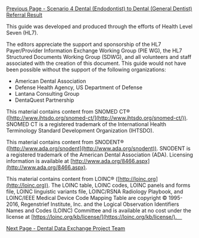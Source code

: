 [Previous Page - Scenario 4 Dental (Endodontist) to Dental (General Dentist) Referral Result](scenario_4_dental_endodontist_to_dental_general_dentist_referral_result.html)

This guide was developed and produced through the efforts of Health Level Seven (HL7).

The editors appreciate the support and sponsorship of the HL7 Payer/Provider Information Exchange Working Group (PIE WG), the HL7 Structured Documents Working Group (SDWG), and all volunteers and staff associated with the creation of this document. This guide would not have been possible without the support of the following organizations:
* American Dental Association
* Defense Health Agency, US Department of Defense
* Lantana Consulting Group
* DentaQuest Partnership 

This material contains content from SNOMED CT® ([http://www.ihtsdo.org/snomed-ct/](http://www.ihtsdo.org/snomed-ct/)). SNOMED CT is a registered trademark of the International Health Terminology Standard Development Organization (IHTSDO).

This material contains content from SNODENT® ([http://www.ada.org/snodent](http://www.ada.org/snodent)). SNODENT is a registered trademark of the American Dental Association (ADA). Licensing information is available at [http://www.ada.org/8466.aspx](http://www.ada.org/8466.aspx).

This material contains content from LOINC® ([http://loinc.org](http://loinc.org)). The LOINC table, LOINC codes, LOINC panels and forms file, LOINC linguistic variants file, LOINC/RSNA Radiology Playbook, and LOINC/IEEE Medical Device Code Mapping Table are copyright © 1995-2016, Regenstrief Institute, Inc. and the Logical Observation Identifiers Names and Codes (LOINC) Committee and is available at no cost under the license at [https://loinc.org/kb/license/](https://loinc.org/kb/license/). 


[Next Page - Dental Data Exchange Project Team](team.html)